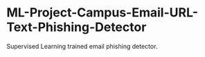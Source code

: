 # ML-Project-Campus-Email-URL-Text-Phishing-Detector
Supervised Learning trained email phishing detector.
